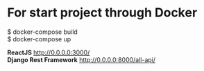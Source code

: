 # For start project through Docker

$ docker-compose build<br>
$ docker-compose up

**ReactJS** http://0.0.0.0:3000/ <br>
**Django Rest Framework** http://0.0.0.0:8000/all-api/
